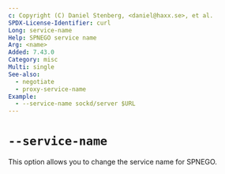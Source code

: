 ```yaml
---
c: Copyright (C) Daniel Stenberg, <daniel@haxx.se>, et al.
SPDX-License-Identifier: curl
Long: service-name
Help: SPNEGO service name
Arg: <name>
Added: 7.43.0
Category: misc
Multi: single
See-also:
  - negotiate
  - proxy-service-name
Example:
  - --service-name sockd/server $URL
---
```


# `--service-name`

This option allows you to change the service name for SPNEGO.
